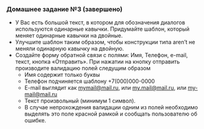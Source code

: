 ### Домашнее задание №3 (завершено)
- У Вас есть большой текст, в котором для обозначения диалогов используются одинарные кавычки. Придумайте шаблон, который меняет одинарные кавычки на двойные.
- Улучшите шаблон таким образом, чтобы конструкции типа aren’t не меняли одинарную кавычку на двойную.
- Создайте форму обратной связи с полями: Имя, Телефон, e-mail, текст, кнопка «Отправить». При нажатии на кнопку отправить производите валидацию полей следущим образом
  * Имя содержит только буквы
  * Телефон подчиняется шаблону +7(000)000-0000
  * E-mail выглядит как mymail@mail.ru, или my.mail@mail.ru, или my-mail@mail.ru
  * Текст произвольный (минимум 1 символ).
  * В случае непрохождения валидации одним из полей необходимо выделять это поле красной рамкой и сообщать пользователю об ошибке.
